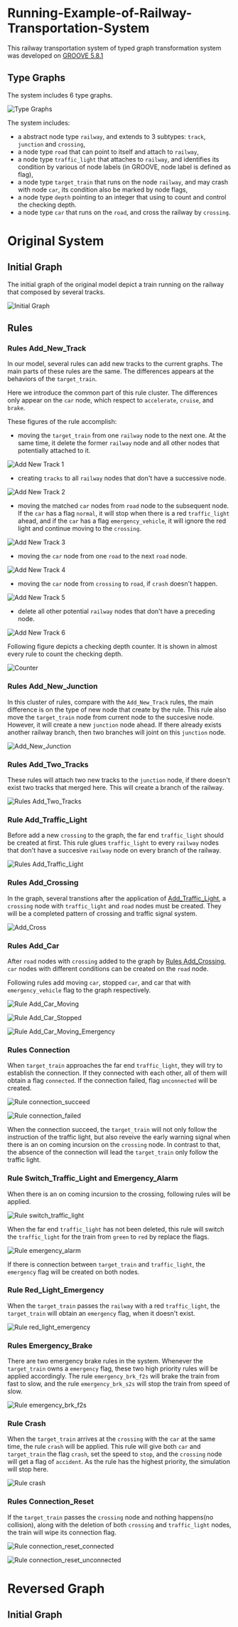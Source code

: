# Running-Example-of-Railway-Transportation-System
This railway transportation system of typed graph transformation system was developed on [GROOVE 5.8.1](https://sourceforge.net/projects/groove/)
## Type Graphs

The system includes 6 type graphs.

![Type Graphs](https://github.com/XuHe85/Running-Example-of-Railway-Transportation-System/blob/main/Images/typegraphs.png "Type Graphs")

The system includes:
- a abstract node type `railway`, and extends to 3 subtypes: `track`, `junction` and `crossing`,
- a node type `road` that can point to itself and attach to `railway`,
- a node type `traffic_light` that attaches to `railway`, and identifies its condition by various of node labels (in GROOVE, node label is defined as flag),
- a node type `target_train` that runs on the node `railway`, and may crash with node `car`, its condition also be marked by node flags,
- a node type `depth` pointing to an integer that using to count and control the checking depth.
- a node type `car` that runs on the `road`, and cross the railway by `crossing`.

# Original System

## Initial Graph

The initial graph of the original model depict a train running on the railway that composed by several tracks.

![Initial Graph](https://github.com/XuHe85/Running-Example-of-Railway-Transportation-System/blob/main/Images/start_graph.png "Initial Graph")

## Rules
### Rules  Add_New_Track

In our model, several rules can add new tracks to the current graphs. The main parts of these rules are the same. The differences appears at the behaviors of the `target_train`.

Here we introduce the common part of this rule cluster. The differences only appear on the `car` node, which respect to `accelerate`, `cruise`, and `brake`.

These figures of the rule accomplish:
- moving the `target_train` from one `railway` node to the next one. At the same time, it delete the former `railway` node and all other nodes that potentially attached to it. 

![Add New Track 1](https://github.com/XuHe85/Running-Example-of-Railway-Transportation-System/blob/main/Images/add_new_track_1.png "Add New Track 1")

- creating `tracks` to all `railway` nodes that don't have a successive node.

![Add New Track 2](https://github.com/XuHe85/Running-Example-of-Railway-Transportation-System/blob/main/Images/add_new_track_2.png "Add New Track 2")

- moving the matched `car` nodes from `road` node to the subsequent node. If the `car` has a flag `normal`, it will stop when there is a red `traffic_light` ahead, and if the `car` has a flag `emergency_vehicle`, it will ignore the red light and continue moving to the `crossing`.

![Add New Track 3](https://github.com/XuHe85/Running-Example-of-Railway-Transportation-System/blob/main/Images/add_new_track_3.png "Add New Track 3")

- moving the `car` node from one `road` to the next `road` node.

![Add New Track 4](https://github.com/XuHe85/Running-Example-of-Railway-Transportation-System/blob/main/Images/add_new_track_4.png "Add New Track 4")

- moving the `car` node from `crossing` to `road`, if `crash` doesn't happen.

![Add New Track 5](https://github.com/XuHe85/Running-Example-of-Railway-Transportation-System/blob/main/Images/add_new_track_5.png "Add New Track 5")

- delete all other potential `railway` nodes that don't have a preceding node. 

![Add New Track 6](https://github.com/XuHe85/Running-Example-of-Railway-Transportation-System/blob/main/Images/add_new_track_6.png "Add New Track 6")

Following figure depicts a checking depth counter. It is shown in almost every rule to count the checking depth.

![Counter](https://github.com/XuHe85/Running-Example-of-Railway-Transportation-System/blob/main/Images/counter_for_all_rule.png "Counter")

### Rules  Add_New_Junction

In this cluster of rules, compare with the `Add_New_Track` rules, the main difference is on the type of new node that create by the rule.
This rule also move the `target_train` node from current node to the succesive node. However, it will create a new `junction` node ahead. If there already exists another railway branch, then two branches will joint on this `junction` node.

![Add_New_Junction](https://github.com/XuHe85/Running-Example-of-Railway-Transportation-System/blob/main/Images/add_new_junction.png "Add_New_Junction")

### Rules Add_Two_Tracks

These rules will attach two new tracks to the `junction` node, if there doesn't exist two tracks that merged here. This will create a branch of the railway.

![Rules Add_Two_Tracks](https://github.com/XuHe85/Running-Example-of-Railway-Transportation-System/blob/main/Images/add_two_tracks.png "Add_Two_Tracks")

### Rule Add_Traffic_Light

Before add a new `crossing` to the graph, the far end `traffic_light` should be created at first. This rule glues `traffic_light` to every `railway` nodes that don't have a succesive `railway` node on every branch of the railway.

![Rules Add_Traffic_Light](https://github.com/XuHe85/Running-Example-of-Railway-Transportation-System/blob/main/Images/add_traffic_light.png "Add_Traffic_Light")

### Rules Add_Crossing

In the graph, several transtions after the application of [Add_Traffic_Light](#rule-add_traffic_light), a `crossing` node with `traffic_light` and `road` nodes must be created. They will be a completed pattern of crossing and traffic signal system.

![Add_Cross](https://github.com/XuHe85/Running-Example-of-Railway-Transportation-System/blob/main/Images/add_cross.png "Add_Cross")

### Rules Add_Car

After `road` nodes with `crossing` added to the graph by [Rules Add_Crossing](#rules-add_crossing), `car` nodes with different conditions can be created on the `road` node.

Following rules add moving `car`, stopped `car`, and car that with `emergency_vehicle` flag to the graph respectively.

![Rule Add_Car_Moving](https://github.com/XuHe85/Running-Example-of-Railway-Transportation-System/blob/main/Images/add_car_moving.png "Rule Add_Car_Moving")

![Rule Add_Car_Stopped](https://github.com/XuHe85/Running-Example-of-Railway-Transportation-System/blob/main/Images/add_car_stopped.png "Rule Add_Car_Stopped")

![Rule Add_Car_Moving_Emergency](https://github.com/XuHe85/Running-Example-of-Railway-Transportation-System/blob/main/Images/add_car_moving_emergency.png "Rule Add_Car_Moving_Emergency")

### Rules Connection

When `target_train` approaches the far end `traffic_light`, they will try to establish the connection. If they connected with each other, all of them will obtain a flag `connected`. If the connection failed, flag `unconnected` will be created.

![Rule connection_succeed](https://github.com/XuHe85/Running-Example-of-Railway-Transportation-System/blob/main/Images/connection_succeed.png "Rule connection_succeed")

![Rule connection_failed](https://github.com/XuHe85/Running-Example-of-Railway-Transportation-System/blob/main/Images/connection_failed.png "Rule connection_failed")

When the connection succeed, the `target_train` will not only follow the instruction of the traffic light, but also reveive the early warning signal when there is an on coming incursion on the `crossing` node. In contrast to that, the absence of the connection will lead the `target_train` only follow the traffic light.

### Rule Switch_Traffic_Light and Emergency_Alarm

When there is an on coming incursion to the crossing, following rules will be applied.

![Rule switch_traffic_light](https://github.com/XuHe85/Running-Example-of-Railway-Transportation-System/blob/main/Images/switch_traffic_light.png "Rule switch_traffic_light")

When the far end `traffic_light` has not been deleted, this rule will switch the `traffic_light` for the train from `green` to `red` by replace the flags.

![Rule emergency_alarm](https://github.com/XuHe85/Running-Example-of-Railway-Transportation-System/blob/main/Images/emergency_alarm.png "Rule emergency_alarm")

If there is connection between `target_train` and `traffic_light`, the `emergency` flag will be created on both nodes.

### Rule Red_Light_Emergency

When the `target_train` passes the `railway` with a red `traffic_light`, the `target_train` will obtain an `emergency` flag, when it doesn't exist.

![Rule red_light_emergency](https://github.com/XuHe85/Running-Example-of-Railway-Transportation-System/blob/main/Images/red_light_emergency.png "Rule red_light_emergency")

### Rules Emergency_Brake

There are two emergency brake rules in the system. Whenever the `target_train` owns a `emergency` flag, these two high priority rules will be applied accordingly. The rule `emergency_brk_f2s` will brake the train from fast to slow, and the rule `emergency_brk_s2s` will stop the train from speed of slow.

![Rule emergency_brk_f2s](https://github.com/XuHe85/Running-Example-of-Railway-Transportation-System/blob/main/Images/emergency_brk_f2s.png "Rule emergency_brk_f2s")

### Rule Crash

When the `target_train` arrives at the `crossing` with the `car` at the same time, the rule `crash` will be applied. This rule will give both `car` and `target_train` the flag `crash`, set the speed to `stop`, and the `crossing` node will get a flag of `accident`. As the rule has the highest priority, the simulation will stop here.

![Rule crash](https://github.com/XuHe85/Running-Example-of-Railway-Transportation-System/blob/main/Images/crash.png "Rule crash")

### Rules Connection_Reset

If the `target_train` passes the `crossing` node and nothing happens(no collision), along with the deletion of both `crossing` and `traffic_light` nodes, the train will wipe its connection flag.

![Rule connection_reset_connected](https://github.com/XuHe85/Running-Example-of-Railway-Transportation-System/blob/main/Images/connection_reset_connected.png "Rule connection_reset_connected")

![Rule connection_reset_unconnected](https://github.com/XuHe85/Running-Example-of-Railway-Transportation-System/blob/main/Images/connection_reset_unconnected.png "Rule connection_reset_unconnected")

# Reversed Graph

## Initial Graph

